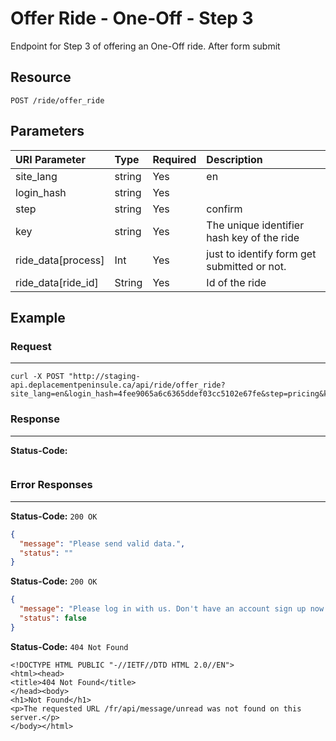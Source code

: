 # Offer Ride - One-Off - Step 3

Endpoint for Step 3 of offering an One-Off ride. After form submit

## Resource

```
POST /ride/offer_ride
```

## Parameters

| URI Parameter                   | Type     | Required | Description |
|:--------------------------------|:---------|:---------|:------------|
| site_lang     | string | Yes      | en          |
| login_hash    | string | Yes      |             |
| step    | string | Yes      |confirm             |
| key     | string | Yes      |The unique identifier hash key of the ride             |
| ride_data[process]  | Int      | Yes         |just to identify form get submitted or not. |
| ride_data[ride_id]  | String |Yes   | Id of the ride       

## Example

### Request
***

```curl
curl -X POST "http://staging-api.deplacementpeninsule.ca/api/ride/offer_ride?site_lang=en&login_hash=4fee9065a6c6365ddef03cc5102e67fe&step=pricing&key=dbbb405d08f10bda4cd3bac8b312a3dc&ride_data[process]=1&ride_data[ride_id]=18"
```

### Response
***

**Status-Code:**

```

```


### Error Responses
***
<!--
- No data aside from Login Hash and Site Language
- With Data entered
-->
**Status-Code:** ```200 OK```


```json
{
  "message": "Please send valid data.",
  "status": ""
}
```

<!--No Login Hash-->
**Status-Code:** ```200 OK```


```json
{
  "message": "Please log in with us. Don't have an account sign up now!",
  "status": false
}
```

<!--No Site Language-->
**Status-Code:** ```404 Not Found```


```
<!DOCTYPE HTML PUBLIC "-//IETF//DTD HTML 2.0//EN">
<html><head>
<title>404 Not Found</title>
</head><body>
<h1>Not Found</h1>
<p>The requested URL /fr/api/message/unread was not found on this server.</p>
</body></html>
```
